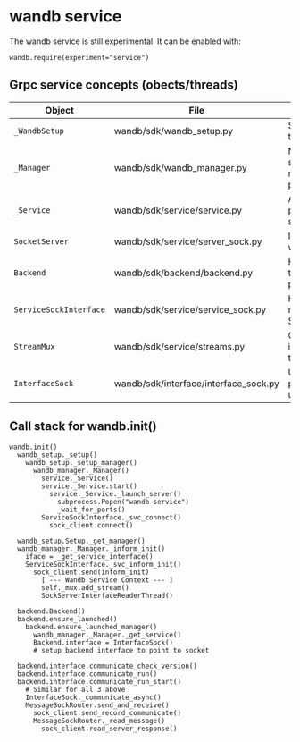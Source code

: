 
# wandb service

The wandb service is still experimental.  It can be enabled with:
```
wandb.require(experiment="service")
```

## Grpc service concepts (obects/threads)

Object | File | Description
--- | --- | ---
`_WandbSetup` | wandb/sdk/wandb_setup.py | Singleton shared by the library
`_Manager` | wandb/sdk/wandb_manager.py | Manage the wandb-service (atexit hooks, make sure spun up, pass messages)
`_Service` | wandb/sdk/service/service.py | Actually spin up and pass messages (impl specific)
`SocketServer` | wandb/sdk/service/server_sock.py | Implementation of the wandb service server
`Backend` | wandb/sdk/backend/backend.py | How the user process talks to a internal process
`ServiceSockInterface` | wandb/sdk/service/service_sock.py | How the wandb manager talks to the SocketServer
`StreamMux` | wandb/sdk/service/streams.py | Create/Remove internal.wandb_internal threads
`InterfaceSock` | wandb/sdk/interface/interface_sock.py | User to internal process interface using sockets

## Call stack for wandb.init()

```
wandb.init()
  wandb_setup._setup()
    wandb_setup._setup_manager()
      wandb_manager._Manager()
        service._Service()
        service._Service.start()
          service._Service._launch_server()
            subprocess.Popen("wandb service")
            _wait_for_ports()
        ServiceSockInterface._svc_connect()
          sock_client.connect()

  wandb_setup.Setup._get_manager()
  wandb_manager._Manager._inform_init()
    iface = _get_service_interface()
    ServiceSockInterface._svc_inform_init()
      sock_client.send(inform_init)
        [ --- Wandb Service Context --- ]
        self._mux.add_stream()
        SockServerInterfaceReaderThread()

  backend.Backend()
  backend.ensure_launched()
    backend.ensure_launched_manager()
      wandb_manager._Manager._get_service()
      Backend.interface = InterfaceSock()
      # setup backend interface to point to socket

  backend.interface.communicate_check_version()
  backend.interface.communicate_run()
  backend.interface.communicate_run_start()
    # Similar for all 3 above
    InterfaceSock._communicate_async()
    MessageSockRouter.send_and_receive()
      sock_client.send_record_communicate()
      MessageSockRouter._read_message()
        sock_client.read_server_response()
```
